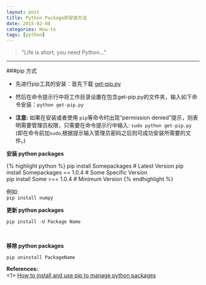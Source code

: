 ```yaml
---
layout: post
title: Python Package的安装方法
date: 2015-02-08
categories: How-to
tags: [python]
---
```


> "Life is short, you need Python..."

<hr/>

###pip 方式

* 先进行pip工具的安装：首先下载 [get-pip.py](https://pip.pypa.io/en/latest/installing.html)  

* 然后在命令提示行中将工作目录设置在包含get-pip.py的文件夹，输入如下命令安装：`python get-pip.py`
 
* **注意:** 如果在安装或者使用 `pip`等命令时出现“permission denied”提示，则表明需要管理员权限，只需要在命令提示行中输入:  `sudo python get-pip.py`  
(即在命令前加`sudo`,根据提示输入管理员密码之后则可成功安装所需要的文件。)  

**安装 python packages**  

{% highlight python %}
pip install Somepackages # Latest Version
pip install Somepackages == 1.0.4 # Some Specific Version  
pip install Some >== 1.0.4 # Minimum Version
{% endhighlight %}


例如:  
`pip install numpy`
<br />

**更新 python packages**  
```
pip install -U Package Name
```
<br />

**移除 python packages**    
```
pip uninstall PackageName
```

**References:**  
<1> [How to install and use pip to manage python packages](http://zhonghuan.info/2014/10/01/pip介绍与使用/)







